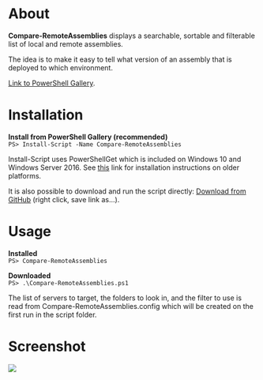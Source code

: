 # About
**Compare-RemoteAssemblies** displays a searchable, sortable and filterable list of local and remote assemblies. 

The idea is to make it easy to tell what version of an assembly that is deployed to which environment.

[Link to PowerShell Gallery](https://www.powershellgallery.com/packages/Compare-RemoteAssemblies).

# Installation

**Install from PowerShell Gallery (recommended)**  
`PS> Install-Script -Name Compare-RemoteAssemblies`

Install-Script uses PowerShellGet which is included on Windows 10 and Windows Server 2016. See [this](https://docs.microsoft.com/en-us/powershell/gallery/psget/get_psget_module) link for installation instructions on older platforms.


It is also possible to download and run the script directly: [Download from GitHub](https://raw.githubusercontent.com/lfalck/Compare-RemoteAssemblies/master/Compare-RemoteAssemblies/Compare-RemoteAssemblies.ps1) (right click, save link as...).


# Usage

**Installed**  
`PS> Compare-RemoteAssemblies`

**Downloaded**  
`PS> .\Compare-RemoteAssemblies.ps1`

The list of servers to target, the folders to look in, and the filter to use is read from Compare-RemoteAssemblies.config which will be created on the first run in the script folder.

# Screenshot

<img src="https://www.dropbox.com/s/1h8h1izjp3xp9jd/compare-remoteassemblies.png?raw=1"/>

